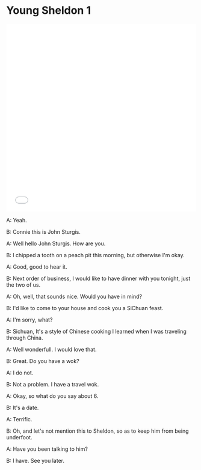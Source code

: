 # Young Sheldon 1

<iframe src="//player.bilibili.com/player.html?bvid=BV1Ms4y1e7s7&page=1&high_quality=1&danmaku=0&autoplay=0" allowfullscreen="true" width="100%" height="500" scrolling="no" frameborder="0" sandbox="allow-top-navigation allow-same-origin allow-forms allow-scripts"></iframe>

A: Yeah.

B: Connie this is John Sturgis.

A: Well hello John Sturgis. How are you.

B: I chipped a tooth on a peach pit this morning, but otherwise I'm okay.

A: Good, good to hear it.

B: Next order of business, I would like to have dinner with you tonight, just the two of us.

A: Oh, well, that sounds nice. Would you have in mind?

B: I'd like to come to your house and cook you a SiChuan feast.

A: I'm sorry, what?

B: Sichuan, It's a style of Chinese cooking I learned when I was traveling through China.

A: Well wonderfull. I would love that.

B: Great. Do you have a wok?

A: I do not.

B: Not a problem. I have a travel wok.

A: Okay, so what do you say about 6.

B: It's a date.

A: Terrific.

B: Oh, and let's not mention this to Sheldon, so as to keep him from being underfoot.

A: Have you been talking to him?

B: I have. See you later.
